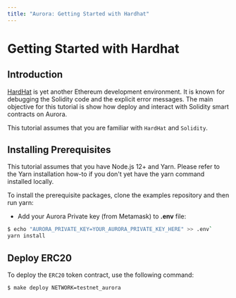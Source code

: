 ```yaml
---
title: "Aurora: Getting Started with Hardhat"
---
```


# Getting Started with Hardhat
## Introduction
[HardHat](https://hardhat.org/) is yet another Ethereum development environment. It is known for debugging the Solidity code and the explicit error messages. The main objective for this tutorial is 
show how deploy and interact with Solidity smart contracts on Aurora.

This tutorial assumes that you are familiar
with `HardHat` and `Solidity`.

## Installing Prerequisites 
This tutorial assumes that you have Node.js 12+ and Yarn. Please refer to the Yarn installation how-to if you don't yet have the yarn command installed locally.

To install the prerequisite packages, clone the examples repository and then run yarn:

- Add your Aurora Private key (from Metamask) to __.env__ file: <br/>

```bash
$ echo "AURORA_PRIVATE_KEY=YOUR_AURORA_PRIVATE_KEY_HERE" >> .env`
yarn install
```

## Deploy ERC20 
To deploy the `ERC20` token contract, use the following command:
```bash
$ make deploy NETWORK=testnet_aurora
```
